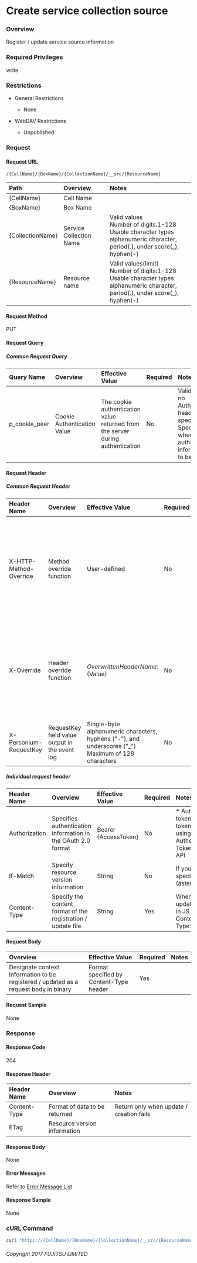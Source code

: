 # Create service collection source

### Overview

Register / update service source information

### Required Privileges

write

### Restrictions

* General Restrictions
    * None

* WebDAV Restrictions
    * Unpublished


### Request

#### Request URL

```
/{CellName}/{BoxName}/{CollectionName}/__src/{ResourceName}
```

|Path|Overview|Notes|
|:--|:--|:--|
|{CellName}|Cell Name||
|{BoxName}|Box Name||
|{CollectionName}|Service Collection Name|Valid values <br>Number of digits:1-128<br>Usable character types<br>alphanumeric character, period(.), under score(_), hyphen(-)|
|{ResourceName}|Resource name|Valid values(limit) <br>Number of digits:1-128<br>Usable character types<br>alphanumeric character, period(.), under score(_), hyphen(-)|

#### Request Method

PUT

#### Request Query

##### Common Request Query

|Query Name|Overview|Effective Value|Required|Notes|
|:--|:--|:--|:--|:--|
|p_cookie_peer|Cookie Authentication Value|The cookie authentication value returned from the server during authentication|No|Valid only if no Authorization header specified<br>Specify this when cookie authentication information is to be used|

#### Request Header

##### Common Request Header

|Header Name|Overview|Effective Value|Required|Notes|
|:--|:--|:--|:--|:--|
|X-HTTP-Method-Override|Method override function|User-defined|No|If you specify this value when requesting with the POST method, the specified value will be used as a method.|
|X-Override|Header override function|${OverwrittenHeaderName}:${Value}|No|Overwrite normal HTTP header value. To overwrite multiple headers, specify multiple X-Override headers.|
|X-Personium-RequestKey|RequestKey field value output in the event log|Single-byte alphanumeric characters, hyphens ("-"), and underscores ("_")<br>Maximum of 128 characters|No||

##### Individual request header

|Header Name|Overview|Effective Value|Required|Notes|
|:--|:--|:--|:--|:--|
|Authorization|Specifies authentication information in the OAuth 2.0 format|Bearer {AccessToken}|No|* Authentication tokens are the tokens acquired using the Authentication Token Acquisition API|
|If-Match|Specify resource version information|String|No|If you do not specify a version *(asterisk)|
|Content-Type|Specify the content format of the registration / update file|String|Yes|When registering / updating resources in JS in the form<br>Content-Type:text/javascript|

#### Request Body

|Overview|Effective Value|Required|Notes|
|:--|:--|:--|:--|
|Designate context information to be registered / updated as a request body in binary|Format specified by Content-Type header|Yes||

#### Request Sample

None


### Response

#### Response Code

204

#### Response Header

|Header Name|Overview|Notes|
|:--|:--|:--|
|Content-Type|Format of data to be returned|Return only when update / creation fails|
|ETag|Resource version information||

#### Response Body

None

#### Error Messages

Refer to [Error Message List](004_Error_Messages.md)

#### Response Sample

None


### cURL Command

```sh
curl "https://{CellName}/{BoxName}/{CollectionName}/__src/{ResourceName}" -X PUT -i  -H 'Authorization: Bearer {AccessToken}' -H 'Accept: application/json' -H 'Content-Type:text/javascript' -d '[File contents]'
```


###### Copyright 2017 FUJITSU LIMITED
